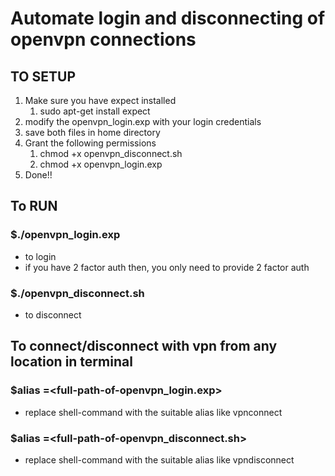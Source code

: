# Automate login and disconnecting of openvpn connections

## TO SETUP

<ol>
<li>Make sure you have expect installed 
  <ol>
<li>sudo apt-get install expect</li>
</ol>
</li>
<li>modify the openvpn_login.exp with your login credentials</li>
<li>save both files in home directory</li>
<li>Grant the following permissions
<ol>
<li>chmod +x openvpn_disconnect.sh</li>
<li>chmod +x openvpn_login.exp</li>
</ol></li>
<li> Done!! </li>
</ol> 

## To RUN
### $./openvpn_login.exp
- to login 
- if you have 2 factor auth then, you only need to provide 2 factor auth<br> 
### $./openvpn_disconnect.sh
- to disconnect 

## To connect/disconnect with vpn from any location in terminal
### $alias <shell-command>=<full-path-of-openvpn_login.exp>
- replace shell-command with the suitable alias like vpnconnect<br>
### $alias <shell-command>=<full-path-of-openvpn_disconnect.sh>
- replace shell-command with the suitable alias like vpndisconnect

